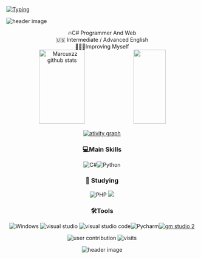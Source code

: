 [![Typing](https://readme-typing-svg.demolab.com?font=Fira+Code&weight=200&size=30&duration=2500&pause=1500&color=9F4BFF&center=true&vCenter=true&width=1000&height=40&lines=Welcome!;@oliveirazzxxy+On+Instagram)](https://git.io/typing-svg)

![header image](https://github.com/user-attachments/assets/168f7f58-d940-45c5-bd55-8dbf41a5bad1)

<div align="center">
🔥C# Programmer And Web<br>🇺🇸 Intermediate / Advanced English<br>👨🏻‍🎓Improving Myself
  
 <div align="center">
  <img width="49%" height="195px" src="https://github-readme-stats.vercel.app/api?username=Marcuxzz&show_icons=true&count_private=true&hide_border=true&title_color=9F4BFF&icon_color=9F4BFF&text_color=af7ee8&bg_color=0d1117" alt="Marcuxzz github stats" />
  <img width="41%" height="195px" src="https://github-readme-stats.vercel.app/api/top-langs/?username=Marcuxzz&layout=compact&hide_border=true&title_color=9F4BFF&text_color=af7ee8&bg_color=0d1117" />
 </div>

[![ativity graph](https://github-readme-activity-graph.vercel.app/graph?username=Marcuxzz&bg_color=0d1117&color=9F4BFF&line=af7ee8&point=9F4BFF&area=true&hide_border=true)](https://github.com/ashutosh00710/github-readme-activity-graph)


### 💻Main Skills
![C#](https://img.shields.io/badge/c%23-%23239120.svg?style=for-the-badge&logo=csharp&logoColor=white)![Python](https://img.shields.io/badge/Python-FFD43B?style=for-the-badge&logo=python&logoColor=blue)


### 📖 Studying
![PHP](https://img.shields.io/badge/PHP-777BB4?style=for-the-badge&logo=php&logoColor=white)
![](https://img.shields.io/badge/HTML5-E34F26?style=for-the-badge&logo=html5&logoColor=white)


### 🛠️Tools
![Windows](https://img.shields.io/badge/Windows-0078D6?style=for-the-badge&logo=windows&logoColor=white)&nbsp;![visual studio](https://camo.githubusercontent.com/6d6f020de0139313fce4fb0037bf8a6aed68fa4db7780a549d28a2075c145bce/68747470733a2f2f696d672e736869656c64732e696f2f62616467652f56697375616c5f53747564696f2d3543324439313f7374796c653d666f722d7468652d6261646765266c6f676f3d76697375616c25323073747564696f266c6f676f436f6c6f723d7768697465)
![visual studio code](https://img.shields.io/badge/Visual_Studio_Code-0078D4?style=for-the-badge&logo=visual%20studio%20code&logoColor=white)![Pycharm](https://img.shields.io/badge/PyCharm-000000.svg?&style=for-the-badge&logo=PyCharm&logoColor=white)[![gm studio 2](https://img.shields.io/badge/Made%20with-GameMaker_Studio_2-000000.svg?style=for-the-badge&logo=data%3Aimage%2Fpng%3Bbase64%2CiVBORw0KGgoAAAANSUhEUgAAAA4AAAAOCAMAAAAolt3jAAAAZlBMVEX%2F%2F%2F%2F%2F%2F%2F%2F%2F%2F%2F%2F%2F%2F%2F%2F%2F%2F%2F%2F%2F%2F%2F%2F%2F%2F%2F%2F%2F%2F%2F%2F%2F%2F%2F%2F%2F%2F%2F%2F%2F%2F%2F%2F%2F%2F%2F%2F%2F%2F%2F%2F%2F%2F%2F%2F%2F%2F%2F%2F%2F%2F%2F%2F%2F%2F%2F%2F%2F%2F%2F%2F%2F%2F%2F%2F%2F%2F%2F%2F%2F%2F%2F%2F%2F%2F%2F%2F%2F%2F%2F%2F%2F%2F%2F%2F%2F%2F%2F%2F%2F%2F%2F%2F%2F%2F%2F%2F%2F%2F%2F%2F%2F%2F%2F%2F%2F%2F%2F%2F%2F%2F%2F%2F%2F%2F%2F%2F%2F%2F%2F%2F%2F%2F%2F%2BrG8stAAAAIXRSTlMABg0OFBkfcn1%2Bf4CBgoOFhoeIiouWmNDa5ebp8PX2%2B%2F6o6Vq%2BAAAAY0lEQVR42k2OWQ6AIAwFn%2BIOioobrnD%2FS4o0EeanmQxNAdErRFTWtsFq6%2BiiZozz0CSnTjYBwo0RkF8DWDLf51Ni9K%2FYdq0Fy3KAfzk97M7goK1F%2F4rGH9Kk1OlboQtEDIrmC%2BU3CVxTr%2FRMAAAAAElFTkSuQmCC)](https://www.yoyogames.com/gamemaker)

![user contribution](https://github.com/user-attachments/assets/bbba8133-9f19-470b-b4a3-536dd478c7c5)
![visits](https://visit-counter.vercel.app/counter.png?page=https%3A%2F%2Fgithub.com%2FMarcuxzz&s=15&c=af7ee8&bg=00000000&no=2&ff=electrolize&tb=&ta=+visitors)


![header image](https://github.com/user-attachments/assets/fbc8910e-9f23-4534-ae91-af70a7c3b327)
